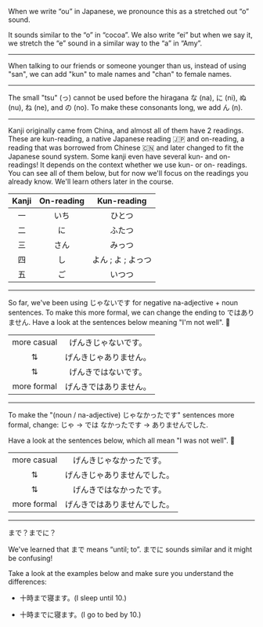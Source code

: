 When we write “ou” in Japanese, we pronounce this as a stretched out “o” sound.

It sounds similar to the “o” in “cocoa”. We also write “ei” but when we say it, we stretch the “e” sound in a similar way to the “a” in “Amy”.

---

When talking to our friends or someone younger than us, instead of using "san", we can add "kun" to male names and "chan" to female names.

---

The small "tsu" (っ) cannot be used before the hiragana な (na), に (ni), ぬ (nu), ね (ne), and の (no). To make these consonants long, we add ん (n).

---

Kanji originally came from China, and almost all of them have 2 readings. These are kun-reading, a native Japanese reading 🇯🇵 and on-reading, a reading that was borrowed from Chinese 🇨🇳 and later changed to fit the Japanese sound system. Some kanji even have several kun- and on- readings!
It depends on the context whether we use kun- or on- readings. You can see all of them below, but for now we'll focus on the readings you already know. We'll learn others later in the course.

|Kanji|On-reading|Kun-reading|
| :-: | :-:  | :-----------: |
| 一  | いち |     ひとつ     |
| 二  | に   |     ふたつ     |
| 三  | さん |     みっつ     |
| 四  | し   | よん ; よ ; よっつ |
| 五  | ご   |     いつつ     |

---

So far, we've been using じゃないです for negative na-adjective + noun sentences.
To make this more formal, we can change the ending to ではありません.
Have a look at the sentences below meaning "I'm not well". 🤒

|             |                      |
| :---------: | :-----------------:  |
|more casual  |  げんきじゃないです。  |
|     ⇅      |  げんきじゃありません。 |
|     ⇅      |  げんきではないです。   |
| more formal |  げんきではありません。 |


---

To make the "(noun / na-adjective) じゃなかったです" sentences more formal, change:
じゃ → では
なかったです → ありませんでした.

Have a look at the sentences below, which all mean "I was not well". 🤒

|             |                      |
| :---------: | :-----------------:  |
|more casual  |  げんきじゃなかったです。  |
|     ⇅      |  げんきじゃありませんでした。 |
|     ⇅      |  げんきではなかったです。   |
| more formal |  げんきではありませんでした。 |

---

まで？までに？

We've learned that まで means “until; to”. までに sounds similar and it might be confusing!

Take a look at the examples below and make sure you understand the differences:

+ 十時まで寝ます。(I sleep until 10.) 

+ 十時までに寝ます。(I go to bed by 10.) 